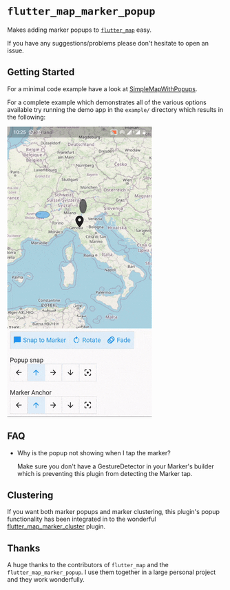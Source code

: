 # `flutter_map_marker_popup`

Makes adding marker popups to [`flutter_map`](https://github.com/fleaflet/flutter_map) easy.

If you have any suggestions/problems please don't hesitate to open an issue.

## Getting Started

For a minimal code example have a look at [SimpleMapWithPopups](https://github.com/rorystephenson/flutter_map_marker_popup/blob/master/example/lib/simple_map_with_popups.dart).

For a complete example which demonstrates all of the various options available try running the demo app in the `example/` directory which results in the following:

![Example](https://github.com/rorystephenson/project_gifs/blob/master/flutter_map_marker_popup/demo.gif)

## FAQ

* Why is the popup not showing when I tap the marker?

   Make sure you don't have a GestureDetector in your Marker's builder which is preventing this plugin from detecting the Marker tap.

## Clustering

If you want both marker popups and marker clustering, this plugin's popup functionality has been integrated in to the wonderful [flutter_map_marker_cluster](https://github.com/lpongetti/flutter_map_marker_cluster) plugin.

## Thanks

A huge thanks to the contributors of `flutter_map` and the `flutter_map_marker_popup`. I use them together in a large personal project and they work wonderfully.
